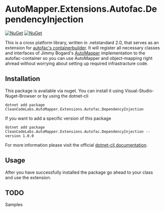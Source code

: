 # AutoMapper.Extensions.Autofac.DependencyInjection

[![NuGet](https://img.shields.io/nuget/dt/CleanCodeLabs.AutoMapper.Extensions.Autofac.DependencyInjection.svg)](https://www.nuget.org/packages/CleanCodeLabs.AutoMapper.Extensions.Autofac.DependencyInjection) 
[![NuGet](https://img.shields.io/nuget/vpre/CleanCodeLabs.AutoMapper.Extensions.Autofac.DependencyInjection.svg)](https://www.nuget.org/packages/CleanCodeLabs.AutoMapper.Extensions.Autofac.DependencyInjection)

This is a cross platform library, written in .netstandard 2.0, that serves as an extension for [autofac's containerbuilder](https://autofac.org/).
It will register all necessary classes and interfaces of Jimmy Bogard's [AutoMapper](https://github.com/AutoMapper/AutoMapper) implementation to the autofac-container 
so you can use AutoMapper and object-mapping right ahread without worrying about setting up required infrastracture code.

## Installation

This package is available via nuget. You can install it using Visual-Studio-Nuget-Browser or by using the dotnet-cli

```
dotnet add package CleanCodeLabs.AutoMapper.Extensions.Autofac.DependencyInjection
```

If you want to add a specific version of this package

```
dotnet add package CleanCodeLabs.AutoMapper.Extensions.Autofac.DependencyInjection --version 1.0.0
```

For more information please visit the official [dotnet-cli documentation](https://docs.microsoft.com/en-us/dotnet/core/tools/dotnet-add-package).

## Usage

After you have successfully installed the package go ahead to your class and use the extension.

## TODO

Samples
